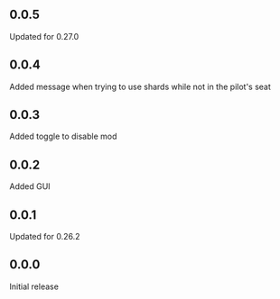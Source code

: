 ## 0.0.5
Updated for 0.27.0

## 0.0.4
Added message when trying to use shards while not in the pilot's seat

## 0.0.3
Added toggle to disable mod

## 0.0.2
Added GUI

## 0.0.1
Updated for 0.26.2

## 0.0.0
Initial release